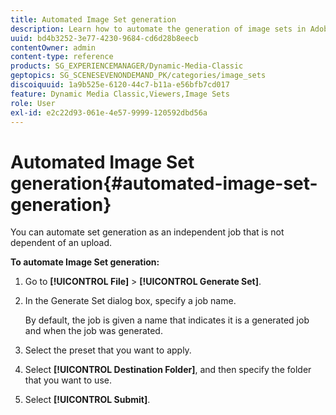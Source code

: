 ```yaml
---
title: Automated Image Set generation
description: Learn how to automate the generation of image sets in Adobe Dynamic Media Classic. 
uuid: bd4b3252-3e77-4230-9684-cd6d28b8eecb
contentOwner: admin
content-type: reference
products: SG_EXPERIENCEMANAGER/Dynamic-Media-Classic
geptopics: SG_SCENESEVENONDEMAND_PK/categories/image_sets
discoiquuid: 1a9b525e-6120-44c7-b11a-e56bfb7cd017
feature: Dynamic Media Classic,Viewers,Image Sets
role: User
exl-id: e2c22d93-061e-4e57-9999-120592dbd56a
---
```

# Automated Image Set generation{#automated-image-set-generation}

<!-- 

Comment Type: remark
Last Modified By: 
Last Modified Date: 

<p>New for 6.5</p>

 -->

You can automate set generation as an independent job that is not dependent of an upload.

**To automate Image Set generation:**

1. Go to **[!UICONTROL File]** > **[!UICONTROL Generate Set]**.
1. In the Generate Set dialog box, specify a job name.

   By default, the job is given a name that indicates it is a generated job and when the job was generated.

1. Select the preset that you want to apply.
1. Select **[!UICONTROL Destination Folder]**,  and then specify the folder that you want to use.
1. Select **[!UICONTROL Submit]**.
